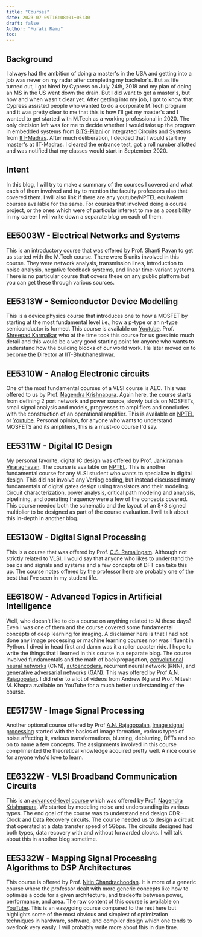 ```yaml
---
title: "Courses"
date: 2023-07-09T16:08:01+05:30
draft: false
Author: "Murali Ramu"
toc:
---
```


## Background
I always had the ambition of doing a master's in the USA and getting into a job was never on my radar after completing my bachelor's. But as life turned out, I got hired by Cypress on July 24th, 2018 and my plan of doing an MS in the US went down the drain. But I did want to get a master's, but how and when wasn't clear yet. After getting into my job, I got to know that Cypress assisted people who wanted to do a corporate M.Tech program and it was pretty clear to me that this is how I'll get my master's and I wanted to get started with M.Tech as a working professional in 2020. The only decision left was for me to decide whether I would take up the program in embedded systems from [BITS-Pilani](https://bits-pilani-wilp.ac.in/m-tech/embedded-systems.php) or Integrated Circuits and Systems from [IIT-Madras](https://code.iitm.ac.in/integratedcircuits). After much deliberation, I decided that I would start my master's at IIT-Madras. I cleared the entrance test, got a roll number allotted and was notified that my classes would start in September 2020.

## Intent
In this blog, I will try to make a summary of the courses I covered and what each of them involved and try to mention the faculty professors also that covered them. I will also link if there are any youtube/NPTEL equivalent courses available for the same. For courses that involved doing a course project, or the ones which were of particular interest to me as a possibility in my career I will write down a separate blog on each of them.

## EE5003W - Electrical Networks and Systems
This is an introductory course that was offered by Prof. [Shanti Pavan](https://www.ee.iitm.ac.in/shanthi/) to get us started with the M.Tech course. There were 5 units involved in this course. They were network analysis, transmission lines, introduction to noise analysis, negative feedback systems, and linear time-variant systems. There is no particular course that covers these on any public platform but you can get these through various sources.
## EE5313W - Semiconductor Device Modelling
This is a device physics course that introduces one to how a MOSFET by starting at the most fundamental level i.e., how a p-type or an n-type semiconductor is formed. This course is available on [Youtube](https://www.youtube.com/playlist?list=PLF178600D851B098F). Prof. [Shreepad Karmalkar](https://www.ee.iitm.ac.in/karmal/) who at the time took this course for us goes into much detail and this would be a very good starting point for anyone who wants to understand how the building blocks of our world work. He later moved on to become the Director at IIT-Bhubhaneshwar.
## EE5310W - Analog Electronic circuits
One of the most fundamental courses of a VLSI course is AEC. This was offered to us by Prof. [Nagendra Krishnapura](https://www.ee.iitm.ac.in/~nagendra/index.html). Again here, the course starts from defining 2 port network and power source, slowly builds on MOSFETs, small signal analysis and models, progresses to amplifiers and concludes with the construction of an operational amplifier. This is available on [NPTEL](https://nptel.ac.in/courses/108106084) or [Youtube](https://www.youtube.com/playlist?list=PLV76hMzCsklduUWLIg4ZAKWxwqwcdBMfJ). Personal opinion, for anyone who wants to understand MOSFETS and its amplifiers, this is a must-do course I'd say.
## EE5311W - Digital IC Design
My personal favorite, digital IC design was offered by Prof. [Jankiraman Viraraghavan](https://www.ee.iitm.ac.in/janakiraman/index.html). The course is available on [NPTEL](https://onlinecourses.nptel.ac.in/noc22_ee38/preview). This is another fundamental course for any VLSI student who wants to specialize in digital design. This did not involve any Verilog coding, but instead discussed many fundamentals of digital gates design using transistors and their modeling. Circuit characterization, power analysis, critical path modeling and analysis, pipelining, and operating frequency were a few of the concepts covered. This course needed both the schematic and the layout of an 8*8 signed multiplier to be designed as part of the course evaluation. I will talk about this in-depth in another blog.

## EE5130W - Digital Signal Processing
This is a course that was offered by Prof. [C.S. Ramalingam](https://www.ee.iitm.ac.in/~csr/). Although not strictly related to VLSI, I would say that anyone who likes to understand the basics and signals and systems and a few concepts of DFT can take this up. The course notes offered by the professor here are probably one of the best that I've seen in my student life.

## EE6180W - Advanced Topics in Artificial Intelligence
Well, who doesn't like to do a course on anything related to AI these days? Even I was one of them and the course covered some fundamental concepts of deep learning for imaging. A disclaimer here is that I had not done any image processing or machine learning courses nor was I fluent in Python. I dived in head first and damn was it a roller coaster ride. I hope to write the things that I learned in this course in a separate blog. The course involved fundamentals and the math of backpropagation, [convolutional neural networks](https://www.youtube.com/playlist?list=PLkDaE6sCZn6Gl29AoE31iwdVwSG-KnDzF) (CNN), [autoencoders](https://www.youtube.com/playlist?list=PL3pGy4HtqwD2kwldm81pszxZDJANK3uGV), recurrent neural network (RNN), and [generative adversarial networks](https://www.youtube.com/playlist?list=PLyqSpQzTE6M-_1jAqrFCsgCcuTYm_2urp) (GAN). This was offered by Prof [A.N. Rajagopalan](https://www.ee.iitm.ac.in/raju/). I did refer to a lot of videos from Andrew Ng and Prof. Mitesh M. Khapra available on YouTube for a much better understanding of the course.      
## EE5175W - Image Signal Processing
Another optional course offered by Prof [A.N. Rajagopalan](https://www.ee.iitm.ac.in/raju/), [Image signal processing](https://youtube.com/playlist?list=PLyqSpQzTE6M-T5ZrthkU763MHKIKCa0sX&si=RpIODzwE-Dhu4wEA) started with the basics of image formation, various types of noise affecting it, various transformations, blurring, deblurring, DFTs and so on to name a few concepts. The assignments involved in this course complimented the theoretical knowledge acquired pretty well. A nice course for anyone who'd love to learn.
## EE6322W - VLSI Broadband Communication Circuits
This is an [advanced-level course](https://www.youtube.com/playlist?list=PLtTAxS17nYhJpZVG7ie-u3FfUM9liiFzf) which was offered by Prof. [Nagendra Krishnapura](https://www.ee.iitm.ac.in/~nagendra/index.html). We started by modeling noise and understanding its various types. The end goal of the course was to understand and design CDR - Clock and Data Recovery circuits. The course needed us to design a circuit that operated at a data transfer speed of 5Gbps. The circuits designed had both types, data recovery with and without forwarded clocks. I will talk about this in another blog sometime. 

## EE5332W - Mapping Signal Processing Algorithms to DSP Architectures
This course is offered by Prof. [Nitin Chandrachoodan](https://chandrachoodan.gitlab.io/). It is more of a generic course where the professor dealt with more generic concepts like how to optimize a code for a given architecture, and tradeoffs between power, performance, and area. The raw content of this course is available on [YouTube](https://youtube.com/playlist?list=PLco7dux9L7g0zQLje50iSMBn7Xq9HxUdB&si=nm6VtkR-FQ6Mw-JQ). This is an easygoing course compared to the rest here but highlights some of the most obvious and simplest of optimization techniques in hardware, software, and compiler design which one tends to overlook very easily. I will probably write more about this in due time.
